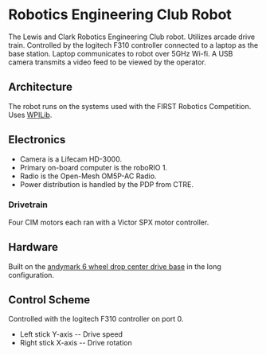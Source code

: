 # Robotics Engineering Club Robot
The Lewis and Clark Robotics Engineering Club robot. Utilizes arcade drive train. Controlled by the logitech F310 controller connected to a laptop as the base station. Laptop communicates to robot over 5GHz Wi-fi. A USB camera transmits a video feed to be viewed by the operator.
## Architecture
The robot runs on the systems used with the FIRST Robotics Competition. Uses [WPILib](https://docs.wpilib.org/en/stable/).
## Electronics
- Camera is a Lifecam HD-3000. 
- Primary on-board computer is the roboRIO 1.
- Radio is the Open-Mesh OM5P-AC Radio.
- Power distribution is handled by the PDP from CTRE.
### Drivetrain
Four CIM motors each ran with a Victor SPX motor controller.
## Hardware
Built on the [andymark 6 wheel drop center drive base](https://www.andymark.com/products/am14u5-6-wheel-drop-center-robot-drive-base-first-kit-of-parts-chassis) in the long configuration.
## Control Scheme
Controlled with the logitech F310 controller on port 0.
- Left stick Y-axis  -- Drive speed
- Right stick X-axis -- Drive rotation
